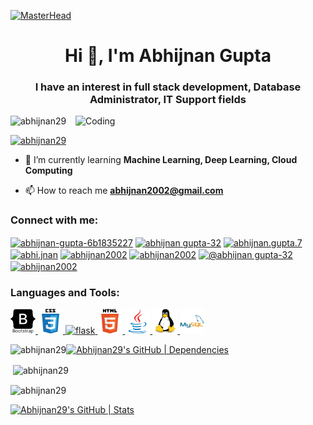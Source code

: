 [![MasterHead](https://user-images.githubusercontent.com/66934377/223913733-deb1d974-787d-43c4-b60d-eff538aa161e.gif)](https://rishavchanda.io)

<h1 align="center">Hi 👋, I'm Abhijnan Gupta</h1>
<h3 align="center">I have an interest in full stack development, Database Administrator, IT Support fields</h3>
<img align="right" alt="Coding" width="400" src="https://cdn.dribbble.com/users/1162077/screenshots/3848914/programmer.gif">

<p align="left"> <img src="https://komarev.com/ghpvc/?username=abhijnan29&label=Profile%20views&color=0e75b6&style=flat" alt="abhijnan29" /> </p>

<p align="left"> <a href="https://github.com/ryo-ma/github-profile-trophy"><img src="https://github-profile-trophy.vercel.app/?username=abhijnan29" alt="abhijnan29" /></a> </p>

- 🌱 I’m currently learning **Machine Learning, Deep Learning, Cloud Computing**

- 📫 How to reach me **abhijnan2002@gmail.com**

<h3 align="left">Connect with me:</h3>
<p align="left">
<a href="https://linkedin.com/in/abhijnan-gupta-6b1835227" target="blank"><img align="center" src="https://raw.githubusercontent.com/rahuldkjain/github-profile-readme-generator/master/src/images/icons/Social/linked-in-alt.svg" alt="abhijnan-gupta-6b1835227" height="30" width="40" /></a>
<a href="https://stackoverflow.com/users/abhijnan gupta-32" target="blank"><img align="center" src="https://raw.githubusercontent.com/rahuldkjain/github-profile-readme-generator/master/src/images/icons/Social/stack-overflow.svg" alt="abhijnan gupta-32" height="30" width="40" /></a>
<a href="https://fb.com/abhijnan.gupta.7" target="blank"><img align="center" src="https://raw.githubusercontent.com/rahuldkjain/github-profile-readme-generator/master/src/images/icons/Social/facebook.svg" alt="abhijnan.gupta.7" height="30" width="40" /></a>
<a href="https://instagram.com/abhi.jnan" target="blank"><img align="center" src="https://raw.githubusercontent.com/rahuldkjain/github-profile-readme-generator/master/src/images/icons/Social/instagram.svg" alt="abhi.jnan" height="30" width="40" /></a>
<a href="https://www.hackerrank.com/abhijnan2002" target="blank"><img align="center" src="https://raw.githubusercontent.com/rahuldkjain/github-profile-readme-generator/master/src/images/icons/Social/hackerrank.svg" alt="abhijnan2002" height="30" width="40" /></a>
<a href="https://www.leetcode.com/abhijnan2002" target="blank"><img align="center" src="https://raw.githubusercontent.com/rahuldkjain/github-profile-readme-generator/master/src/images/icons/Social/leet-code.svg" alt="abhijnan2002" height="30" width="40" /></a>
<a href="https://www.hackerearth.com/@abhijnan gupta-32" target="blank"><img align="center" src="https://raw.githubusercontent.com/rahuldkjain/github-profile-readme-generator/master/src/images/icons/Social/hackerearth.svg" alt="@abhijnan gupta-32" height="30" width="40" /></a>
<a href="https://auth.geeksforgeeks.org/user/abhijnan2002" target="blank"><img align="center" src="https://raw.githubusercontent.com/rahuldkjain/github-profile-readme-generator/master/src/images/icons/Social/geeks-for-geeks.svg" alt="abhijnan2002" height="30" width="40" /></a>
</p>

<h3 align="left">Languages and Tools:</h3>
<p align="left"> <a href="https://getbootstrap.com" target="_blank" rel="noreferrer"> <img src="https://raw.githubusercontent.com/devicons/devicon/master/icons/bootstrap/bootstrap-plain-wordmark.svg" alt="bootstrap" width="40" height="40"/> </a> <a href="https://www.w3schools.com/css/" target="_blank" rel="noreferrer"> <img src="https://raw.githubusercontent.com/devicons/devicon/master/icons/css3/css3-original-wordmark.svg" alt="css3" width="40" height="40"/> </a>  <a href="https://flask.palletsprojects.com/" target="_blank" rel="noreferrer"> <img src="https://www.vectorlogo.zone/logos/pocoo_flask/pocoo_flask-icon.svg" alt="flask" width="40" height="40"/> </a> <a href="https://www.w3.org/html/" target="_blank" rel="noreferrer"> <img src="https://raw.githubusercontent.com/devicons/devicon/master/icons/html5/html5-original-wordmark.svg" alt="html5" width="40" height="40"/> </a> <a href="https://www.java.com" target="_blank" rel="noreferrer"> <img src="https://raw.githubusercontent.com/devicons/devicon/master/icons/java/java-original.svg" alt="java" width="40" height="40"/> </a> <a href="https://www.linux.org/" target="_blank" rel="noreferrer"> <img src="https://raw.githubusercontent.com/devicons/devicon/master/icons/linux/linux-original.svg" alt="linux" width="40" height="40"/> </a> <a href="https://www.mysql.com/" target="_blank" rel="noreferrer"> <img src="https://raw.githubusercontent.com/devicons/devicon/master/icons/mysql/mysql-original-wordmark.svg" alt="mysql" width="40" height="40"/> </a>  </p>

<p><img align="left" src="https://github-readme-stats.vercel.app/api/top-langs?username=abhijnan29" alt="abhijnan29" /></p>

[![Abhijnan29's GitHub | Dependencies](https://stats.quine.sh/Abhijnan29/dependencies?theme=dark)](https://quine.sh?utm_source=widgets&utm_campaign=Abhijnan29)

<p>&nbsp;<img align="center" src="https://github-readme-stats-git-masterrstaa-rickstaa.vercel.app/api?username=abhijnan29" alt="abhijnan29" /></p>

<p><img align="center" src="https://github-readme-streak-stats.herokuapp.com/?user=abhijnan29&" alt="abhijnan29" /></p>

[![Abhijnan29's GitHub | Stats](https://stats.quine.sh/Abhijnan29/github?theme=dark)](https://quine.sh?utm_source=widgets&utm_campaign=Abhijnan29)




